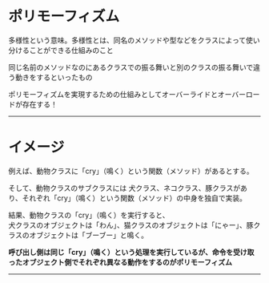 # ポリモーフィズム

多様性という意味。多様性とは、同名のメソッドや型などをクラスによって使い分けることができる仕組みのこと

同じ名前のメソッドなのにあるクラスでの振る舞いと別のクラスの振る舞いで違う動きをするといったもの

ポリモーフィズムを実現するための仕組みとしてオーバーライドとオーバーロードが存在する！

---
# イメージ
例えば、動物クラスに「cry」（鳴く）という関数（メソッド）があるとする。

そして、動物クラスのサブクラスには 犬クラス、ネコクラス、豚クラスがあり、それぞれ「cry」（鳴く）という関数（メソッド）の中身を独自で実装。

結果、動物クラスの「cry」（鳴く）を実行すると、   
犬クラスのオブジェクトは「わん」、猫クラスのオブジェクトは「にゃー」、豚クラスのオブジェクトは「ブーブー」と鳴く。

**呼び出し側は同じ「cry」（鳴く）という処理を実行しているが、命令を受け取ったオブジェクト側でそれぞれ異なる動作をするのがポリモーフィズム**

---

